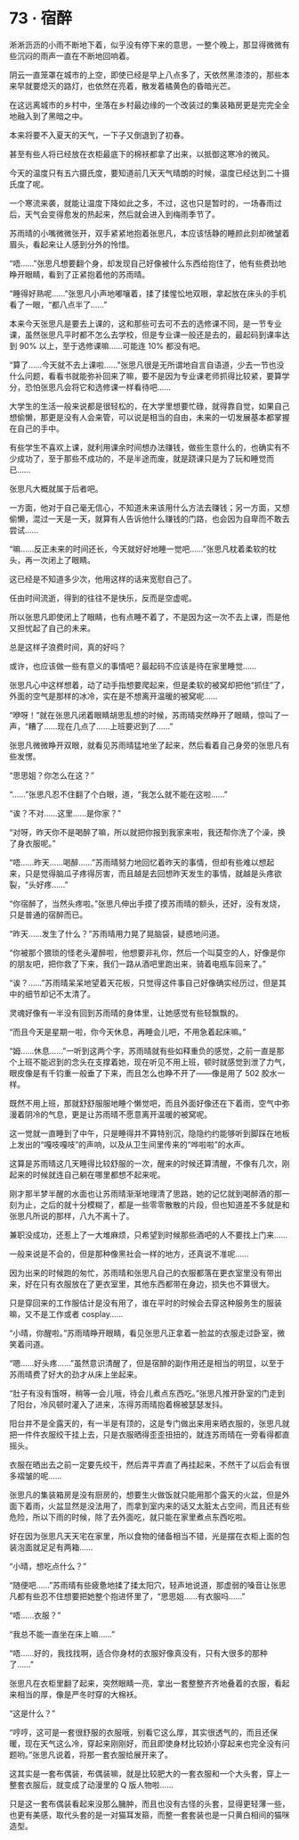 # 73 · 宿醉

淅淅沥沥的小雨不断地下着，似乎没有停下来的意思，一整个晚上，那显得微微有些沉闷的雨声一直在不断地回响着。

阴云一直笼罩在城市的上空，即使已经是早上八点多了，天依然黑漆漆的，那些本来早就要熄灭的路灯，也依然在亮着，散发着橘黄色的昏暗光芒。

在这远离城市的乡村中，坐落在乡村最边缘的一个改装过的集装箱房更是完完全全地融入到了黑暗之中。

本来将要不入夏天的天气，一下子又倒退到了初春。

甚至有些人将已经放在衣柜最底下的棉袄都拿了出来，以抵御这寒冷的微风。

今天的温度只有五六摄氏度，要知道前几天天气晴朗的时候，温度已经达到二十摄氏度了呢。

一个寒流来袭，就能让温度下降如此之多，不过，这也只是暂时的，一场春雨过后，天气会变得愈发的热起来，然后就会进入到梅雨季节了。

苏雨晴的小嘴微微张开，双手紧紧地抱着张思凡，本应该恬静的睡颜此刻却微皱着眉头，看起来让人感到分外的怜惜。

“唔……”张思凡想要翻个身，却发现自己好像被什么东西给抱住了，他有些费劲地睁开眼睛，看到了正紧抱着他的苏雨晴。

“睡得好熟呢……”张思凡小声地嘟嚷着，揉了揉惺忪地双眼，拿起放在床头的手机看了一眼，“都八点半了……”

本来今天张思凡是要去上课的，这和那些可去可不去的选修课不同，是一节专业课，虽然张思凡平时都不怎么去学校，但是专业课一般还是去的，最起码到课率达到 90% 以上，至于选修课嘛……可能连 10% 都没有吧。

“算了……今天就不去上课啦……”张思凡很是无所谓地自言自语道，少去一节也没什么问题，看看书就能弥补回来了嘛，要不是因为专业课老师抓得比较紧，要算学分，恐怕张思凡会将它和选修课一样看待吧……

大学生的生活一般来说都是很轻松的，在大学里想要忙碌，就得靠自觉，如果自己想偷懒，那更是没有人会来管，可以说是相当的自由，未来的一切发展基本都掌握在自己的手中。

有些学生不喜欢上课，就利用课余时间想办法赚钱，做些生意什么的，也确实有不少成功了，至于那些不成功的，不是半途而废，就是跷课只是为了玩和睡觉而已……

张思凡大概就属于后者吧。

一方面，他对于自己毫无信心，不知道未来该用什么方法去赚钱；另一方面，又想偷懒，混过一天是一天，就算有人告诉他什么赚钱的门路，也会因为自卑而不敢去尝试……

“嘛……反正未来的时间还长，今天就好好地睡一觉吧……”张思凡枕着柔软的枕头，再一次闭上了眼睛。

这已经是不知道多少次，他用这样的话来宽慰自己了。

任由时间流逝，得到的往往不是快乐，反而是空虚呢。

所以张思凡即使闭上了眼睛，也有点睡不着了，不是因为这一次不去上课，而是他又担忧起了自己的未来。

总是这样子浪费时间，真的好吗？

或许，也应该做一些有意义的事情吧？最起码不应该是待在家里睡觉……

张思凡心中这样想着，动了动手指想要爬起来，但是柔软的被窝却把他“抓住”了，外面的空气是那样的冰冷，实在是不想离开温暖的被窝呢……

“咿呀！”就在张思凡闭着眼睛胡思乱想的时候，苏雨晴突然睁开了眼睛，惊叫了一声，“糟了……现在几点了……上班要迟到了……”

张思凡微微睁开双眼，就看见苏雨晴猛地坐了起来，然后看着自己身旁的张思凡有些发愣。

“思思姐？你怎么在这？”

“……”张思凡忍不住翻了个白眼，道，“我怎么就不能在这啦……”

“诶？不对……这里……是你家？”

“对呀，昨天你不是喝醉了嘛，所以就把你报到我家来啦，我还帮你洗了个澡，换了身衣服呢。”

“唔……昨天……喝醉……”苏雨晴努力地回忆着昨天的事情，但却有些难以想起来，只是觉得脑瓜子疼得厉害，而且越是去回想昨天发生的事情，就越是头疼欲裂，“头好疼……”

“你宿醉了，当然头疼啦。”张思凡伸出手摸了摸苏雨晴的额头，还好，没有发烧，只是普通的宿醉而已。

“昨天……发生了什么？”苏雨晴用力晃了晃脑袋，疑惑地问道。

“你被那个猥琐的怪老头灌醉啦，他想要非礼你，然后一个叫莫空的人，好像是你的朋友吧，把你救了下来，我们一路从酒吧里跑出来，骑着电瓶车回来了。”

“诶？……”苏雨晴呆呆地望着天花板，只觉得这件事自己好像确实经历过，但是其中的细节却记不太清了。

灵魂好像有一半没有回到苏雨晴的身体里，让她感觉有些轻飘飘的。

“而且今天是星期一啦，你今天休息，再睡会儿吧，不用急着起床嘛。”

“姆……休息……”一听到这两个字，苏雨晴就有些如释重负的感觉，之前一直是那个上班不能迟到的念头在支撑着她，现在听见不用上班，顿时就感觉到泄了力气，眼皮像是有千钧重一般垂了下来，而且怎么也睁不开了——像是用了 502 胶水一样。

既然不用上班，那就舒舒服服地睡个懒觉吧，而且外面好像还在下着雨，空气中弥漫着阴冷的气息，更是让苏雨晴不愿意离开温暖的被窝呢。

这一觉就一直睡到了中午，只是睡得并不算特别沉，隐隐约约能够听到脚踩在地板上发出的“嘎吱嘎吱”的声响，以及从卫生间里传来的“哗啦啦”的水声。

这算是苏雨晴这几天睡得比较舒服的一次，醒来的时候还算清醒，不像有几次，刚起来的时候就连自己躺在哪里都想不起来呢。

刚才那半梦半醒的水面也让苏雨晴渐渐地理清了思路，她的记忆就到喝醉酒的那一刻为止，之后的就十分模糊了，都是一些零零散散的片段，但也知道差不多就是和张思凡所说的那样，八九不离十了。

兼职没成功，还惹上了一大堆麻烦，只希望到时候那些酒吧的人不要找上门来……

一般来说是不会的，但是那种像黑社会一样的地方，还真说不准呢……

因为出来的时候跑的匆忙，苏雨晴和张思凡自己的衣服都落在更衣室里没有带出来，好在只有衣服放在了更衣室里，其他东西都带在身边，损失也不算很大。

只是穿回来的工作服估计是没有用了，谁在平时的时候会去穿这种服务生的服装嘛，又不是工作或者 cosplay……

“小晴，你醒啦。”苏雨晴睁开眼睛，看见张思凡正拿着一脸盆的衣服走过卧室，微笑着问道。

“嗯……好头疼……”虽然意识清醒了，但是宿醉的副作用还是相当的明显，以至于苏雨晴费了好大的劲才从床上坐起来。

“肚子有没有饿呀，稍等一会儿哦，待会儿煮点东西吃。”张思凡推开卧室的门走到了阳台，冷风顿时灌入了进来，冻得苏雨晴抱着棉被瑟瑟发抖。

阳台并不是全露天的，有一半是有顶的，这是专门做出来用来晒衣服的，张思凡就把一件件衣服绞干挂上去，只是衣服晒得歪歪扭扭的，就连苏雨晴在一旁看得都直摇头。

衣服在晒出去之前一定要先绞干，然后弄平弄直了再挂起来，不然干了以后会有很多褶皱的呢……

张思凡的集装箱房是没有厨房的，想要生火做饭就只能用那个露天的火盆，但是外面下着雨，火盆显然是没法用了，而拿到室内来的话又太脏太占空间，而且还有些危险，所以下雨的时候，除了去外面吃，就只能在家里煮点东西吃啦。

好在因为张思凡天天宅在家里，所以食物的储备相当不错，光是摆在衣柜上面的包装泡面就足足有两箱……

“小晴，想吃点什么？”

“随便吧……”苏雨晴有些疲惫地揉了揉太阳穴，轻声地说道，那虚弱的嗓音让张思凡都有些忍不住想要把她整个抱进怀里了，“思思姐……有衣服吗……”

“唔……衣服？”

“我总不能一直坐在床上嘛……”

“唔……好的，我找找啊，适合你身材的衣服好像真没有，只有大很多的那种了……”

张思凡在衣柜里翻了起来，突然眼睛一亮，拿出一套整整齐齐地叠着的衣服，看起来相当的厚，像是严冬时穿的大棉袄。

“这是什么？”

“哼哼，这可是一套很舒服的衣服哦，别看它这么厚，其实很透气的，而且还保暖，现在天气这么冷，穿起来刚刚好，而且即使身材比较娇小穿起来也完全没有问题哟。”张思凡说着，将那一套衣服给展开来了。

这其实是一套布偶装，布偶装嘛，就是比较肥大的一套衣服和一个大头套，穿上一整套衣服后，就变成了动漫里的 Q 版人物啦……

只是这一套布偶装看起来没那么臃肿，而且也没有古怪的头套，显得更轻薄一些，也更有美感，取代头套的是一对猫耳发箍，而整一套套装也是一只黄白相间的猫咪造型。
